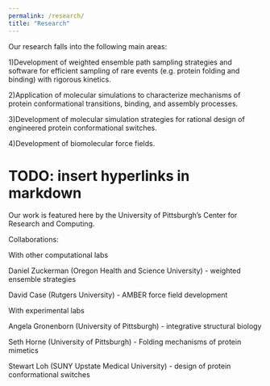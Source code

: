 ```yaml
---
permalink: /research/
title: "Research"
---
```


Our research falls into the following main areas:



1)Development of weighted ensemble path sampling strategies and software for efficient sampling of rare events (e.g. protein folding and binding) with rigorous kinetics.

2)Application of molecular simulations to characterize mechanisms of protein conformational transitions, binding, and assembly processes.

3)Development of molecular simulation strategies for rational design of engineered protein conformational switches.

4)Development of biomolecular force fields.


# TODO: insert hyperlinks in markdown
Our work is featured here by the University of Pittsburgh’s Center for Research and Computing.



Collaborations:



With other computational labs

Daniel Zuckerman (Oregon Health and Science University) - weighted ensemble strategies

David Case (Rutgers University) - AMBER force field development



With experimental labs

Angela Gronenborn (University of Pittsburgh) - integrative structural biology

Seth Horne (University of Pittsburgh) - Folding mechanisms of protein mimetics

Stewart Loh (SUNY Upstate Medical University) - design of protein conformational switches
